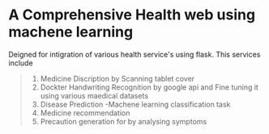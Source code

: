 # A Comprehensive Health web using machene learning 
Deigned for intigration of various health service's using flask.
This services include
> 1. Medicine Discription by Scanning tablet cover
> 2. Dockter Handwriting Recognition by google api and Fine tuning it using various maedical datasets
> 3. Disease Prediction -Machene learning classification task
> 4. Medicine recommendation
> 5. Precaution generation for by analysing symptoms
